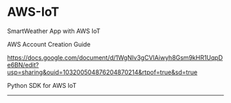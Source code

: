 # AWS-IoT
SmartWeather App with AWS IoT

AWS Account Creation Guide

https://docs.google.com/document/d/1WgNIv3gCVIAiwyh8Gsm9kHR1UqpDe6BN/edit?usp=sharing&ouid=103200504876204870214&rtpof=true&sd=true

Python SDK for AWS IoT

******************************
